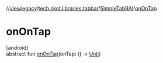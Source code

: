 //[viewlegacy](../../../index.md)/[tech.skot.libraries.tabbar](../index.md)/[SimpleTabRAI](index.md)/[onOnTap](on-on-tap.md)

# onOnTap

[android]\
abstract fun [onOnTap](on-on-tap.md)(onTap: () -&gt; [Unit](https://kotlinlang.org/api/latest/jvm/stdlib/kotlin/-unit/index.html))
